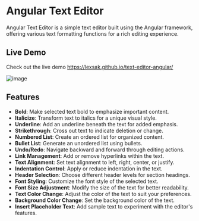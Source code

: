 # Angular Text Editor

Angular Text Editor is a simple text editor built using the Angular framework, offering various text formatting functions for a rich editing experience.

## Live Demo

Check out the live demo https://lexsak.github.io/text-editor-angular/

![image](https://github.com/Lexsak/text-editor-angular/assets/143490317/c5299666-6c86-438f-a012-5aa87201ea51)

## Features

- **Bold**: Make selected text bold to emphasize important content.
- **Italicize**: Transform text to italics for a unique visual style.
- **Underline**: Add an underline beneath the text for added emphasis.
- **Strikethrough**: Cross out text to indicate deletion or change.
- **Numbered List**: Create an ordered list for organized content.
- **Bullet List**: Generate an unordered list using bullets.
- **Undo/Redo**: Navigate backward and forward through editing actions.
- **Link Management**: Add or remove hyperlinks within the text.
- **Text Alignment**: Set text alignment to left, right, center, or justify.
- **Indentation Control**: Apply or reduce indentation in the text.
- **Header Selection**: Choose different header levels for section headings.
- **Font Styling**: Customize the font style of the selected text.
- **Font Size Adjustment**: Modify the size of the text for better readability.
- **Text Color Change**: Adjust the color of the text to suit your preferences.
- **Background Color Change**: Set the background color of the text.
- **Insert Placeholder Text**: Add sample text to experiment with the editor's features.

